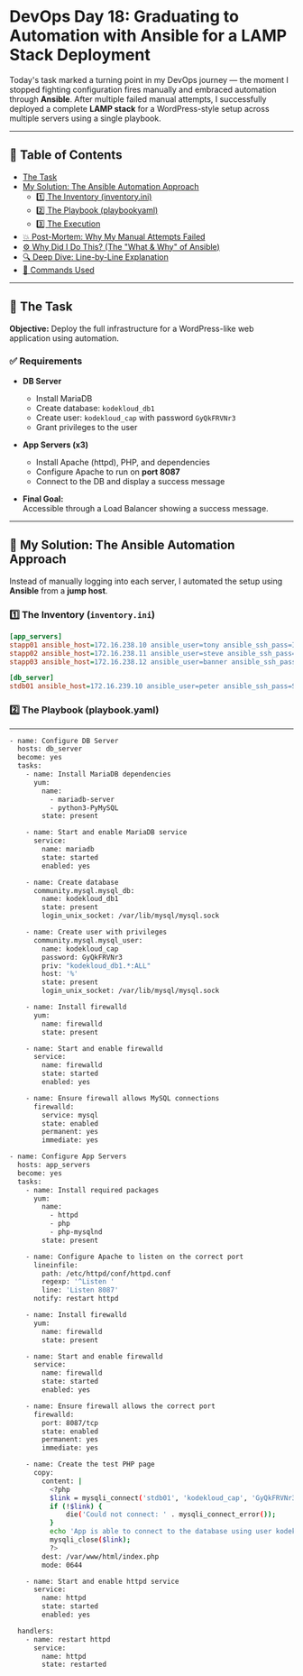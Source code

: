 # DevOps Day 18: Graduating to Automation with Ansible for a LAMP Stack Deployment

Today's task marked a turning point in my DevOps journey — the moment I stopped fighting configuration fires manually and embraced automation through **Ansible**. After multiple failed manual attempts, I successfully deployed a complete **LAMP stack** for a WordPress-style setup across multiple servers using a single playbook.

---

## 🧠 Table of Contents
- [The Task](#the-task)
- [My Solution: The Ansible Automation Approach](#my-solution-the-ansible-automation-approach)
  - [1️⃣ The Inventory (inventory.ini)](#1️⃣-the-inventory-inventoryini)
  - [2️⃣ The Playbook (playbookyaml)](#2️⃣-the-playbook-playbookyaml)
  - [3️⃣ The Execution](#3️⃣-the-execution)
- [💥 Post-Mortem: Why My Manual Attempts Failed](#💥-post-mortem-why-my-manual-attempts-failed)
- [⚙️ Why Did I Do This? (The "What & Why" of Ansible)](#⚙️-why-did-i-do-this-the-what--why-of-ansible)
- [🔍 Deep Dive: Line-by-Line Explanation](#🔍-deep-dive-line-by-line-explanation)
- [📜 Commands Used](#📜-commands-used)

---

## 🧩 The Task
**Objective:** Deploy the full infrastructure for a WordPress-like web application using automation.

### ✅ Requirements
- **DB Server**
  - Install MariaDB
  - Create database: `kodekloud_db1`
  - Create user: `kodekloud_cap` with password `GyQkFRVNr3`
  - Grant privileges to the user

- **App Servers (x3)**
  - Install Apache (httpd), PHP, and dependencies
  - Configure Apache to run on **port 8087**
  - Connect to the DB and display a success message

- **Final Goal:**  
  Accessible through a Load Balancer showing a success message.

---

## 🧰 My Solution: The Ansible Automation Approach
Instead of manually logging into each server, I automated the setup using **Ansible** from a **jump host**.

### 1️⃣ The Inventory (`inventory.ini`)
```ini
[app_servers]
stapp01 ansible_host=172.16.238.10 ansible_user=tony ansible_ssh_pass=Ir0nM@n ansible_become_pass=Ir0nM@n
stapp02 ansible_host=172.16.238.11 ansible_user=steve ansible_ssh_pass=Am3ric@ ansible_become_pass=Am3ric@
stapp03 ansible_host=172.16.238.12 ansible_user=banner ansible_ssh_pass=BigGr33n ansible_become_pass=BigGr33n

[db_server]
stdb01 ansible_host=172.16.239.10 ansible_user=peter ansible_ssh_pass=Sp!dy ansible_become_pass=Sp!dy

```
### 2️⃣ The Playbook (playbook.yaml)
---
```bash
- name: Configure DB Server
  hosts: db_server
  become: yes
  tasks:
    - name: Install MariaDB dependencies
      yum:
        name:
          - mariadb-server
          - python3-PyMySQL
        state: present

    - name: Start and enable MariaDB service
      service:
        name: mariadb
        state: started
        enabled: yes

    - name: Create database
      community.mysql.mysql_db:
        name: kodekloud_db1
        state: present
        login_unix_socket: /var/lib/mysql/mysql.sock

    - name: Create user with privileges
      community.mysql.mysql_user:
        name: kodekloud_cap
        password: GyQkFRVNr3
        priv: "kodekloud_db1.*:ALL"
        host: '%'
        state: present
        login_unix_socket: /var/lib/mysql/mysql.sock

    - name: Install firewalld
      yum:
        name: firewalld
        state: present

    - name: Start and enable firewalld
      service:
        name: firewalld
        state: started
        enabled: yes

    - name: Ensure firewall allows MySQL connections
      firewalld:
        service: mysql
        state: enabled
        permanent: yes
        immediate: yes

- name: Configure App Servers
  hosts: app_servers
  become: yes
  tasks:
    - name: Install required packages
      yum:
        name:
          - httpd
          - php
          - php-mysqlnd
        state: present

    - name: Configure Apache to listen on the correct port
      lineinfile:
        path: /etc/httpd/conf/httpd.conf
        regexp: '^Listen '
        line: 'Listen 8087'
      notify: restart httpd

    - name: Install firewalld
      yum:
        name: firewalld
        state: present

    - name: Start and enable firewalld
      service:
        name: firewalld
        state: started
        enabled: yes

    - name: Ensure firewall allows the correct port
      firewalld:
        port: 8087/tcp
        state: enabled
        permanent: yes
        immediate: yes

    - name: Create the test PHP page
      copy:
        content: |
          <?php
          $link = mysqli_connect('stdb01', 'kodekloud_cap', 'GyQkFRVNr3', 'kodekloud_db1');
          if (!$link) {
              die('Could not connect: ' . mysqli_connect_error());
          }
          echo 'App is able to connect to the database using user kodekloud_cap';
          mysqli_close($link);
          ?>
        dest: /var/www/html/index.php
        mode: 0644

    - name: Start and enable httpd service
      service:
        name: httpd
        state: started
        enabled: yes

  handlers:
    - name: restart httpd
      service:
        name: httpd
        state: restarted
```
